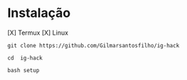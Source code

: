 # Instalação

[X] Termux
[X] Linux

```
git clone https://github.com/Gilmarsantosfilho/ig-hack

cd  ig-hack

bash setup
```

